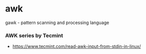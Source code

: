 # awk

gawk - pattern scanning and processing language

### AWK series by Tecmint

- https://www.tecmint.com/read-awk-input-from-stdin-in-linux/

